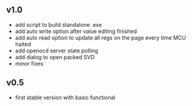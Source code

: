 ## v1.0

- add script to build standalone .exe
- add auto write option after value editing finished
- add auto read option to update all regs on the page every time MCU halted
- add openocd server state polling
- add dialog to open packed SVD
- minor fixes

## v0.5

- first stable version with basic functional